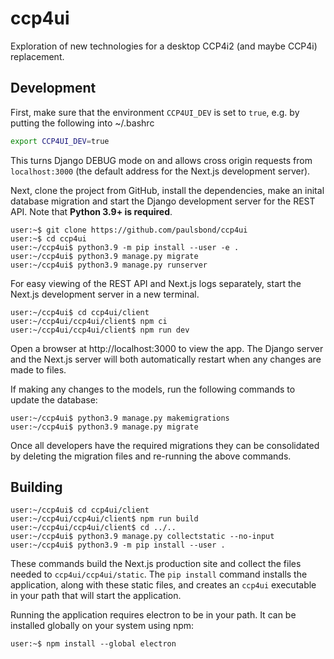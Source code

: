 # ccp4ui

Exploration of new technologies for a desktop CCP4i2 (and maybe CCP4i) replacement.

## Development

First, make sure that the environment `CCP4UI_DEV` is set to `true`,
e.g. by putting the following into ~/.bashrc

```bash
export CCP4UI_DEV=true
```

This turns Django DEBUG mode on
and allows cross origin requests from `localhost:3000`
(the default address for the Next.js development server).

Next, clone the project from GitHub,
install the dependencies, make an inital database migration
and start the Django development server for the REST API.
Note that **Python 3.9+ is required**.

```console
user:~$ git clone https://github.com/paulsbond/ccp4ui
user:~$ cd ccp4ui
user:~/ccp4ui$ python3.9 -m pip install --user -e .
user:~/ccp4ui$ python3.9 manage.py migrate
user:~/ccp4ui$ python3.9 manage.py runserver
```

For easy viewing of the REST API and Next.js logs separately,
start the Next.js development server in a new terminal.

```console
user:~/ccp4ui$ cd ccp4ui/client
user:~/ccp4ui/ccp4ui/client$ npm ci
user:~/ccp4ui/ccp4ui/client$ npm run dev
```

Open a browser at http://localhost:3000 to view the app.
The Django server and the Next.js server
will both automatically restart
when any changes are made to files.

If making any changes to the models,
run the following commands to update the database:

```console
user:~/ccp4ui$ python3.9 manage.py makemigrations
user:~/ccp4ui$ python3.9 manage.py migrate
```

Once all developers have the required migrations
they can be consolidated by deleting the migration files
and re-running the above commands.

## Building

```console
user:~/ccp4ui$ cd ccp4ui/client
user:~/ccp4ui/ccp4ui/client$ npm run build
user:~/ccp4ui/ccp4ui/client$ cd ../..
user:~/ccp4ui$ python3.9 manage.py collectstatic --no-input
user:~/ccp4ui$ python3.9 -m pip install --user .
```

These commands build the Next.js production site
and collect the files needed to `ccp4ui/ccp4ui/static`.
The `pip install` command installs the application,
along with these static files,
and creates an `ccp4ui` executable in your path
that will start the application.

Running the application requires electron to be in your path.
It can be installed globally on your system using npm:

```console
user:~$ npm install --global electron
```
